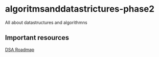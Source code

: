 # algoritmsanddatastrictures-phase2
All about datastructures and algorithmns

## Important resources

<a href="https://www.geeksforgeeks.org/complete-roadmap-to-learn-dsa-from-scratch/" target="_blank">
DSA Roadmap
</a>
